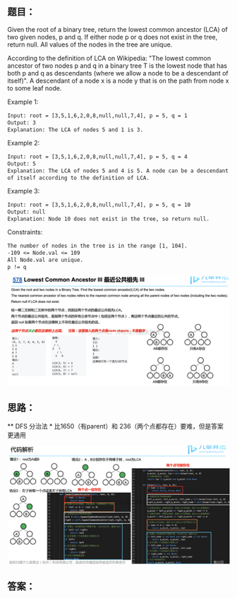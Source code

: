 ## 题目：
Given the root of a binary tree, return the lowest common ancestor (LCA) of two given nodes, p and q. If either node p or q does not exist in the tree, return null. All values of the nodes in the tree are unique.

According to the definition of LCA on Wikipedia: "The lowest common ancestor of two nodes p and q in a binary tree T is the lowest node that has both p and q as descendants (where we allow a node to be a descendant of itself)". A descendant of a node x is a node y that is on the path from node x to some leaf node.


Example 1:
```
Input: root = [3,5,1,6,2,0,8,null,null,7,4], p = 5, q = 1
Output: 3
Explanation: The LCA of nodes 5 and 1 is 3.
```
Example 2:
```
Input: root = [3,5,1,6,2,0,8,null,null,7,4], p = 5, q = 4
Output: 5
Explanation: The LCA of nodes 5 and 4 is 5. A node can be a descendant of itself according to the definition of LCA.
```
Example 3:
```
Input: root = [3,5,1,6,2,0,8,null,null,7,4], p = 5, q = 10
Output: null
Explanation: Node 10 does not exist in the tree, so return null.
```
Constraints:
```
The number of nodes in the tree is in the range [1, 104].
-109 <= Node.val <= 109
All Node.val are unique.
p != q
```
![c](https://github.com/SSRRBB/Leetcode/blob/main/Images/105.png)
## 思路：
** DFS 分治法 *
比1650（有parent）和 236（两个点都存在）要难，但是答案更通用

![c](https://github.com/SSRRBB/Leetcode/blob/main/Images/106.png)


## 答案：
```python



```
